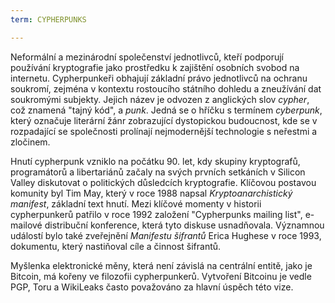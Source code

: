 ```yaml
---
term: CYPHERPUNKS

---
```

Neformální a mezinárodní společenství jednotlivců, kteří podporují používání kryptografie jako prostředku k zajištění osobních svobod na internetu. Cypherpunkeři obhajují základní právo jednotlivců na ochranu soukromí, zejména v kontextu rostoucího státního dohledu a zneužívání dat soukromými subjekty. Jejich název je odvozen z anglických slov *cypher*, což znamená "tajný kód", a *punk*. Jedná se o hříčku s termínem *cyberpunk*, který označuje literární žánr zobrazující dystopickou budoucnost, kde se v rozpadající se společnosti prolínají nejmodernější technologie s neřestmi a zločinem.

Hnutí cypherpunk vzniklo na počátku 90. let, kdy skupiny kryptografů, programátorů a libertariánů začaly na svých prvních setkáních v Silicon Valley diskutovat o politických důsledcích kryptografie. Klíčovou postavou komunity byl Tim May, který v roce 1988 napsal *Kryptoanarchistický manifest*, základní text hnutí. Mezi klíčové momenty v historii cypherpunkerů patřilo v roce 1992 založení "Cypherpunks mailing list", e-mailové distribuční konference, která tyto diskuse usnadňovala. Významnou událostí bylo také zveřejnění *Manifestu šifrantů* Erica Hughese v roce 1993, dokumentu, který nastiňoval cíle a činnost šifrantů.

Myšlenka elektronické měny, která není závislá na centrální entitě, jako je Bitcoin, má kořeny ve filozofii cypherpunkerů. Vytvoření Bitcoinu je vedle PGP, Toru a WikiLeaks často považováno za hlavní úspěch této vize.